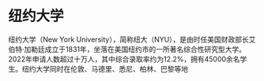 # 纽约大学

纽约大学（New York University），简称纽大（NYU），是由时任美国财政部长艾伯特·加勒廷成立于1831年，坐落在美国纽约市的一所著名综合性研究型大学。2022年申请人数超过十万人，其中综合录取率约为12.2%，拥有45000余名学生。纽约大学同时在伦敦、马德里、悉尼、柏林、巴黎等地